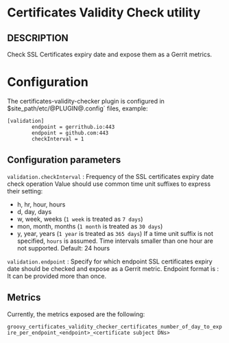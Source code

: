 Certificates Validity Check utility
==============================

DESCRIPTION
-----------
Check SSL Certificates expiry date and expose them as a Gerrit metrics.

Configuration
=========================

The certificates-validity-checker plugin is configured in
$site_path/etc/@PLUGIN@.config` files, example:

```text
[validation]
        endpoint = gerrithub.io:443
        endpoint = github.com:443
        checkInterval = 1
```

Configuration parameters
---------------------

```validation.checkInterval```
:  Frequency of the SSL certificates expiry date check operation
   Value should use common time unit suffixes to express their setting:
   * h, hr, hour, hours
   * d, day, days
   * w, week, weeks (`1 week` is treated as `7 days`)
   * mon, month, months (`1 month` is treated as `30 days`)
   * y, year, years (`1 year` is treated as `365 days`)
   If a time unit suffix is not specified, `hours` is assumed.
   Time intervals smaller than one hour are not supported.
   Default: 24 hours

```validation.endpoint```
:  Specify for which endpoint SSL certificates expiry date should be
   checked and expose as a Gerrit metric.
   Endpoint format is <host>:<port>
   It can be provided more than once.

Metrics
---------------------
Currently, the metrics exposed are the following:

```groovy_certificates_validity_checker_certificates_number_of_day_to_expire_per_endpoint_<endpoint>_<certificate subject DNs>```
